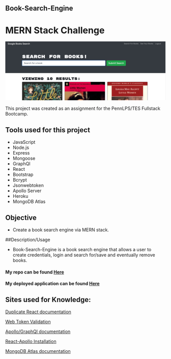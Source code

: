 ## Book-Search-Engine

# MERN Stack Challenge

<img src= "book-search-enginesshot.jpg">

This project was created as an assignment for the PennLPS/TES Fullstack Bootcamp.


## Tools used for this project
- JavaScript
- Node.js
- Express
- Mongoose
- GraphQl 
- React
- Bootstrap
- Bcrypt
- Jsonwebtoken
- Apollo Server
- Heroku
- MongoDB Atlas


## Objective
- Create a book search engine via MERN stack.


##Description/Usage
- Book-Search-Engine is a book search engine that allows a user to create credentials, login and search for/save and eventually remove books.



#### My repo can be found [Here](https://github.com/bmralph87/book-search-engine)
#### My deployed application can be found [Here](https://safe-river-60808.herokuapp.com/)


## Sites used for Knowledge:

[Duplicate React documentation](https://reactjs.org/warnings/invalid-hook-call-warning.html)

[Web Token Validation](https://jwt.io/)

[Apollo/GraphQl documentation](https://www.apollographql.com/docs/react/integrations/integrations/)

[React-Apollo Installation](https://www.npmjs.com/package/react-apollo)

[MongoDB Atlas documentation](https://docs.atlas.mongodb.com/scale-cluster#std-label-scale-cluster)








